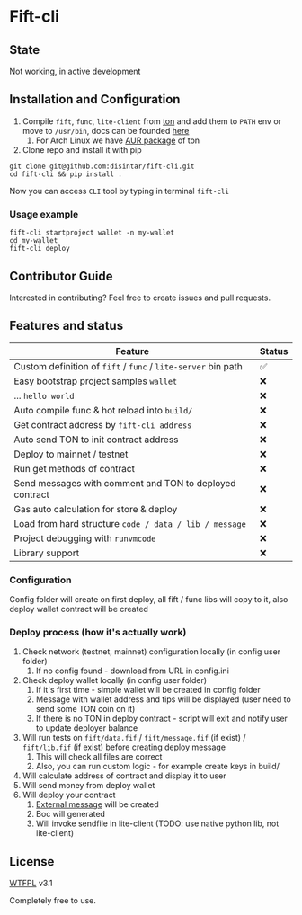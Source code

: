 # Fift-cli

## State

Not working, in active development

## Installation and Configuration

1. Compile `fift`, `func`, `lite-client` from [ton](https://github.com/newton-blockchain/ton) and add them to `PATH` env
   or move to `/usr/bin`, docs can be founded [here](https://ton.org/docs/#/howto/getting-started)
    1. For Arch Linux we have [AUR package](https://aur.archlinux.org/packages/ton-git/) of ton
2. Clone repo and install it with pip

```
git clone git@github.com:disintar/fift-cli.git
cd fift-cli && pip install .
```

Now you can access `CLI` tool by typing in terminal `fift-cli`

### Usage example

```
fift-cli startproject wallet -n my-wallet
cd my-wallet
fift-cli deploy
```

## Contributor Guide

Interested in contributing? Feel free to create issues and pull requests.

## Features and status

| Feature                                                       | Status |
|---------------------------------------------------------------|--------|
| Custom definition of `fift` / `func` / `lite-server` bin path | ✅      |
| Easy bootstrap project samples `wallet`                       | ❌      |
| ... `hello world`                                             | ❌      |
| Auto compile func & hot reload into `build/`                  | ❌      |
| Get contract address by `fift-cli address`                    | ❌      |
| Auto send TON to init contract address                        | ❌      |
| Deploy to mainnet / testnet                                   | ❌      |
| Run get methods of contract                                   | ❌      |
| Send messages with comment and TON to deployed contract       | ❌      |
| Gas auto calculation for store & deploy                       | ❌      |
| Load from hard structure `code / data / lib / message`        | ❌      |
| Project debugging with `runvmcode`                            | ❌      |
| Library support                                               | ❌      |

### Configuration

Config folder will create on first deploy, all fift / func libs will copy to it, also deploy wallet contract will be
created

### Deploy process (how it's actually work)

1. Check network (testnet, mainnet) configuration locally (in config user folder)
    1. If no config found - download from URL in config.ini
2. Check deploy wallet locally (in config user folder)
    1. If it's first time - simple wallet will be created in config folder
    2. Message with wallet address and tips will be displayed (user need to send some TON coin on it)
    3. If there is no TON in deploy contract - script will exit and notify user to update deployer balance
3. Will run tests on `fift/data.fif` / `fift/message.fif` (if exist) / `fift/lib.fif` (if exist)  before creating deploy message
    1. This will check all files are correct
    2. Also, you can run custom logic - for example create keys in build/
4. Will calculate address of contract and display it to user
5. Will send money from deploy wallet
6. Will deploy your contract
    1. [External message](https://gist.github.com/tvorogme/fdb174ac0740b6a52d1dbdf85f4ddc63#file-generate-fif-L113) will
       be created
    2. Boc will generated
    3. Will invoke sendfile in lite-client (TODO: use native python lib, not lite-client)

## License

[WTFPL](https://github.com/dtf0/wtfpl) v3.1

Completely free to use.
